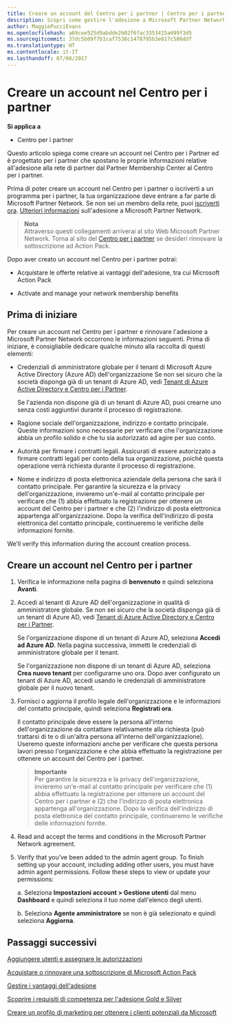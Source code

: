 ```yaml
---
title: Creare un account del Centro per i partner | Centro per i partner
description: Scopri come gestire l'adesione a Microsoft Partner Network, le offerte e i vantaggi nel Centro per i partner.
author: MaggiePucciEvans
ms.openlocfilehash: a69cee525d9abdde2b02f6fac3353415a699f3d5
ms.sourcegitcommit: 37dc5b09f7b1caf7538c1478795b3e617c586ddf
ms.translationtype: HT
ms.contentlocale: it-IT
ms.lasthandoff: 07/08/2017
---
```

# <a name="create-a-partner-center-account"></a>Creare un account nel Centro per i partner

**Si applica a**

-   Centro per i partner


Questo articolo spiega come creare un account nel Centro per i Partner ed è progettato per i partner che spostano le proprie informazioni relative all'adesione alla rete di partner dal Partner Membership Center al Centro per i partner. 

Prima di poter creare un account nel Centro per i partner o iscriverti a un programma per i partner, la tua organizzazione deve entrare a far parte di Microsoft Partner Network. Se non sei un membro della rete, puoi [iscriverti ora](https://partners.microsoft.com/PartnerProgram/simplifiedenrollment.aspx). [Ulteriori informazioni](https://partner.microsoft.com/membership) sull'adesione a Microsoft Partner Network.  

>**Nota**<br> Attraverso questi collegamenti arriverai al sito Web Microsoft Partner Network. Torna al sito del [Centro per i partner](https://partnercenter.microsoft.com/partner/home) se desideri rinnovare la sottoscrizione ad Action Pack.

Dopo aver creato un account nel Centro per i partner potrai:

-   Acquistare le offerte relative ai vantaggi dell'adesione, tra cui Microsoft Action Pack 

-   Activate and manage your network membership benefits

## <a name="before-you-begin"></a>Prima di iniziare

Per creare un account nel Centro per i partner e rinnovare l'adesione a Microsoft Partner Network occorrono le informazioni seguenti. Prima di iniziare, è consigliabile dedicare qualche minuto alla raccolta di questi elementi:

-   Credenziali di amministratore globale per il tenant di Microsoft Azure Active Directory (Azure AD) dell'organizzazione Se non sei sicuro che la società disponga già di un tenant di Azure AD, vedi [Tenant di Azure Active Directory e Centro per i Partner](azure-active-directory-tenants-and-partner-center.md).

    Se l'azienda non dispone già di un tenant di Azure AD, puoi crearne uno senza costi aggiuntivi durante il processo di registrazione. 

-   Ragione sociale dell'organizzazione, indirizzo e contatto principale. Queste informazioni sono necessarie per verificare che l'organizzazione abbia un profilo solido e che tu sia autorizzato ad agire per suo conto. 

-   Autorità per firmare i contratti legali. Assicurati di essere autorizzato a firmare contratti legali per conto della tua organizzazione, poiché questa operazione verrà richiesta durante il processo di registrazione.

-   Nome e indirizzo di posta elettronica aziendale della persona che sarà il contatto principale. Per garantire la sicurezza e la privacy dell'organizzazione, invieremo un'e-mail al contatto principale per verificare che (1) abbia effettuato la registrazione per ottenere un account del Centro per i partner e che (2) l'indirizzo di posta elettronica appartenga all'organizzazione. Dopo la verifica dell'indirizzo di posta elettronica del contatto principale, continueremo le verifiche delle informazioni fornite.

We’ll verify this information during the account creation process. 
 
## <a name="create-a-partner-center-account"></a>Creare un account nel Centro per i partner

1.  Verifica le informazione nella pagina di **benvenuto** e quindi seleziona **Avanti**.

2.  Accedi al tenant di Azure AD dell'organizzazione in qualità di amministratore globale. Se non sei sicuro che la società disponga già di un tenant di Azure AD, vedi [Tenant di Azure Active Directory e Centro per i Partner](azure-active-directory-tenants-and-partner-center.md).

    Se l'organizzazione dispone di un tenant di Azure AD, seleziona **Accedi ad Azure AD**. Nella pagina successiva, immetti le credenziali di amministratore globale per il tenant. 

    Se l'organizzazione non dispone di un tenant di Azure AD, seleziona **Crea nuovo tenant** per configurarne uno ora. Dopo aver configurato un tenant di Azure AD, accedi usando le credenziali di amministratore globale per il nuovo tenant.

3.  Fornisci o aggiorna il profilo legale dell'organizzazione e le informazioni del contatto principale, quindi seleziona **Registrati ora**. 

    Il contatto principale deve essere la persona all'interno dell'organizzazione da contattare relativamente alla richiesta (può trattarsi di te o di un'altra persona all'interno dell'organizzazione). Useremo queste informazioni anche per verificare che questa persona lavori presso l'organizzazione e che abbia effettuato la registrazione per ottenere un account del Centro per i partner.

    >**Importante**<br> Per garantire la sicurezza e la privacy dell'organizzazione, invieremo un'e-mail al contatto principale per verificare che (1) abbia effettuato la registrazione per ottenere un account del Centro per i partner e (2) che l'indirizzo di posta elettronica appartenga all'organizzazione. Dopo la verifica dell'indirizzo di posta elettronica del contatto principale, continueremo le verifiche delle informazioni fornite.

4.  Read and accept the terms and conditions in the Microsoft Partner Network agreement. 

5.  Verify that you’ve been added to the admin agent group. To finish setting up your account, including adding other users, you must have admin agent permissions. Follow these steps to view or update your permissions:

    a. Seleziona **Impostazioni account > Gestione utenti** dal menu **Dashboard** e quindi seleziona il tuo nome dall'elenco degli utenti. 

    b. Seleziona **Agente amministratore** se non è già selezionato e quindi seleziona **Aggiorna**. 

## <a name="next-steps"></a>Passaggi successivi

[Aggiungere utenti e assegnare le autorizzazioni](create-user-accounts-and-set-permissions.md)

[Acquistare o rinnovare una sottoscrizione di Microsoft Action Pack](mpn-get-action-pack.md)

[Gestire i vantaggi dell'adesione](manage-your-partner-network-benefits.md)

[Scoprire i requisiti di competenza per l'adesione Gold e Silver](learn-about-competencies.md)

[Creare un profilo di marketing per ottenere i clienti potenziali da Microsoft](create-a-marketing-profile.md)